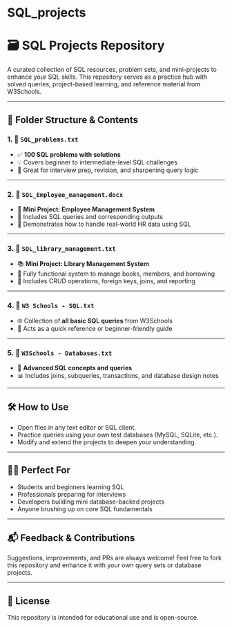 # SQL_projects
# 🗃️ SQL Projects Repository

A curated collection of SQL resources, problem sets, and mini-projects to enhance your SQL skills. This repository serves as a practice hub with solved queries, project-based learning, and reference material from W3Schools.

---

## 📁 Folder Structure & Contents

### 1. 📄 `SQL_problems.txt`
- ✅ **100 SQL problems with solutions**
- 💡 Covers beginner to intermediate-level SQL challenges
- 🧠 Great for interview prep, revision, and sharpening query logic

---

### 2. 📄 `SQL_Employee_management.docx`
- 🏢 **Mini Project: Employee Management System**
- 📌 Includes SQL queries and corresponding outputs
- 🎯 Demonstrates how to handle real-world HR data using SQL

---

### 3. 📄 `SQL_library_management.txt`
- 📚 **Mini Project: Library Management System**
- 🚀 Fully functional system to manage books, members, and borrowing
- 🔄 Includes CRUD operations, foreign keys, joins, and reporting

---

### 4. 📄 `W3 Schools - SQL.txt`
- 🌐 Collection of **all basic SQL queries** from W3Schools
- 📖 Acts as a quick reference or beginner-friendly guide

---

### 5. 📄 `W3Schools - Databases.txt`
- 🧠 **Advanced SQL concepts and queries**
- 📊 Includes joins, subqueries, transactions, and database design notes

---

## 🛠️ How to Use

- Open files in any text editor or SQL client.
- Practice queries using your own test databases (MySQL, SQLite, etc.).
- Modify and extend the projects to deepen your understanding.

---

## 🧑‍🎓 Perfect For

- Students and beginners learning SQL
- Professionals preparing for interviews
- Developers building mini database-backed projects
- Anyone brushing up on core SQL fundamentals

---

## 📬 Feedback & Contributions

Suggestions, improvements, and PRs are always welcome! Feel free to fork this repository and enhance it with your own query sets or database projects.

---

## 📃 License

This repository is intended for educational use and is open-source.

